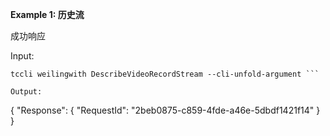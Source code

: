 **Example 1: 历史流**

成功响应

Input: 

```
tccli weilingwith DescribeVideoRecordStream --cli-unfold-argument ```

Output: 
```
{
    "Response": {
        "RequestId": "2beb0875-c859-4fde-a46e-5dbdf1421f14"
    }
}
```

